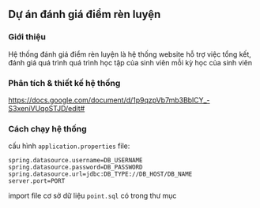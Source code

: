 ## Dự án đánh giá điểm rèn luyện

### Giới thiệu
Hệ thống đánh giá điểm rèn luyện là hệ thống website hỗ trợ việc tổng kết, đánh giá quá trình quá trình học tập của sinh viên mỗi kỳ học của sinh viên
### Phân tích & thiết kế hệ thống
https://docs.google.com/document/d/1p9qzpVb7mb3BblCY_-S3xeniVUqoSTJD/edit#

### Cách chạy hệ thống

cấu hình ```application.properties``` file:
```
spring.datasource.username=DB_USERNAME
spring.datasource.password=DB_PASSWORD
spring.datasource.url=jdbc:DB_TYPE://DB_HOST/DB_NAME
server.port=PORT
```
import file cơ sở dữ liệu `point.sql` có trong thư mục

